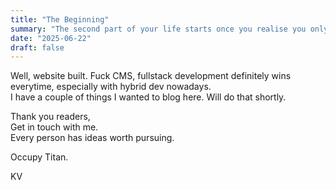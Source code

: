 ```yaml
---
title: "The Beginning"
summary: "The second part of your life starts once you realise you only have one?"
date: "2025-06-22"
draft: false
---
```


Well, website built. Fuck CMS, fullstack development definitely wins everytime, especially with hybrid dev nowadays.  
I have a couple of things I wanted to blog here. Will do that shortly.

Thank you readers,  
Get in touch with me.  
Every person has ideas worth pursuing.

Occupy Titan.


KV
